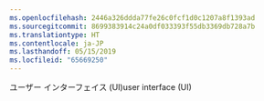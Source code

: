 ```yaml
---
ms.openlocfilehash: 2446a326ddda77fe26c0fcf1d0c1207a8f1393ad
ms.sourcegitcommit: 8699383914c24a0df033393f55db3369db728a7b
ms.translationtype: HT
ms.contentlocale: ja-JP
ms.lasthandoff: 05/15/2019
ms.locfileid: "65669250"
---
```

<span data-ttu-id="9979e-101">ユーザー インターフェイス (UI)</span><span class="sxs-lookup"><span data-stu-id="9979e-101">user interface (UI)</span></span>
